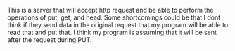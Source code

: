 This is a server that will accept http request and be able to perform the operations of put, get, and head.
Some shortcomings could be that I dont think if they send data in the original request that my program will be able to read that and put that. I think my program is assuming that it will be sent after the request during PUT. 


